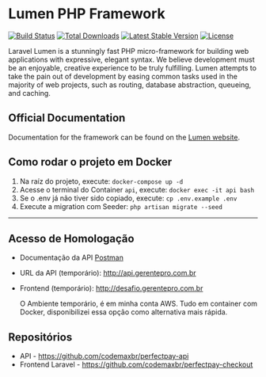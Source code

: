 # Lumen PHP Framework

[![Build Status](https://travis-ci.org/laravel/lumen-framework.svg)](https://travis-ci.org/laravel/lumen-framework)
[![Total Downloads](https://img.shields.io/packagist/dt/laravel/lumen-framework)](https://packagist.org/packages/laravel/lumen-framework)
[![Latest Stable Version](https://img.shields.io/packagist/v/laravel/lumen-framework)](https://packagist.org/packages/laravel/lumen-framework)
[![License](https://img.shields.io/packagist/l/laravel/lumen)](https://packagist.org/packages/laravel/lumen-framework)

Laravel Lumen is a stunningly fast PHP micro-framework for building web applications with expressive, elegant syntax. We believe development must be an enjoyable, creative experience to be truly fulfilling. Lumen attempts to take the pain out of development by easing common tasks used in the majority of web projects, such as routing, database abstraction, queueing, and caching.

## Official Documentation

Documentation for the framework can be found on the [Lumen website](https://lumen.laravel.com/docs).

## Como rodar o projeto em Docker

1. Na raíz do projeto, execute: `docker-compose up -d`
2. Acesse o terminal do Container `api`, execute: `docker exec -it api bash`
3. Se o .env já não tiver sido copiado, execute: `cp .env.example .env`
4. Execute a migration com Seeder: `php artisan migrate --seed`
---

## Acesso de Homologação
* Documentação da API [Postman](https://documenter.getpostman.com/view/2571197/2s9YsM9WRn)
* URL da API (temporário): http://api.gerentepro.com.br
* Frontend (temporário): http://desafio.gerentepro.com.br

  O Ambiente temporário, é em minha conta AWS.
  Tudo em container com Docker, disponibilizei essa opção como alternativa mais rápida.
  
## Repositórios
* API - https://github.com/codemaxbr/perfectpay-api
* Frontend Laravel - https://github.com/codemaxbr/perfectpay-checkout
